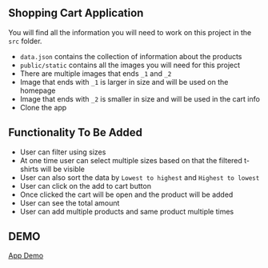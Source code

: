 ## Shopping Cart Application

You will find all the information you will need to work on this project in the `src` folder.

- `data.json` contains the collection of information about the products
- `public/static` contains all the images you will need for this project
- There are multiple images that ends `_1` and `_2`
- Image that ends with `_1` is larger in size and will be used on the homepage
- Image that ends with `_2` is smaller in size and will be used in the cart info
- Clone the app

## Functionality To Be Added

- User can filter using sizes
- At one time user can select multiple sizes based on that the filtered t-shirts will be visible
- User can also sort the data by `Lowest to highest` and `Highest to lowest`
- User can click on the add to cart button
- Once clicked the cart will be open and the product will be added
- User can see the total amount
- User can add multiple products and same product multiple times

## DEMO

[App Demo](https://ac-cart.vercel.app/)


